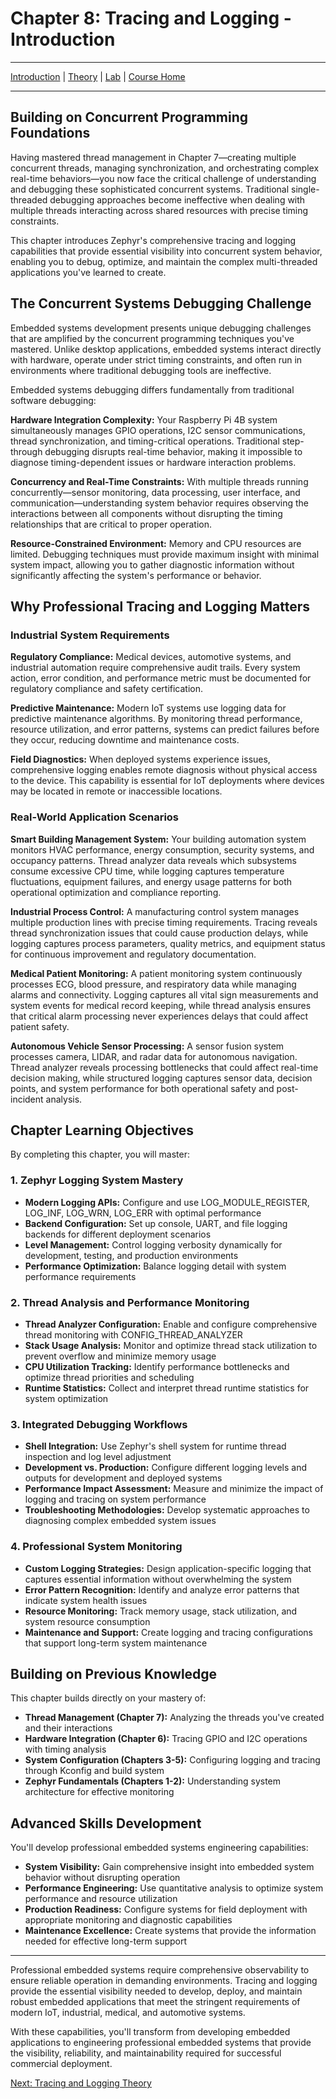 # Chapter 8: Tracing and Logging - Introduction

---
[Introduction](./README.md) | [Theory](./theory.md) | [Lab](./lab.md) | [Course Home](../index.md)

---

## Building on Concurrent Programming Foundations

Having mastered thread management in Chapter 7—creating multiple concurrent threads, managing synchronization, and orchestrating complex real-time behaviors—you now face the critical challenge of understanding and debugging these sophisticated concurrent systems. Traditional single-threaded debugging approaches become ineffective when dealing with multiple threads interacting across shared resources with precise timing constraints.

This chapter introduces Zephyr's comprehensive tracing and logging capabilities that provide essential visibility into concurrent system behavior, enabling you to debug, optimize, and maintain the complex multi-threaded applications you've learned to create.

## The Concurrent Systems Debugging Challenge

Embedded systems development presents unique debugging challenges that are amplified by the concurrent programming techniques you've mastered. Unlike desktop applications, embedded systems interact directly with hardware, operate under strict timing constraints, and often run in environments where traditional debugging tools are ineffective.

Embedded systems debugging differs fundamentally from traditional software debugging:

**Hardware Integration Complexity:**
Your Raspberry Pi 4B system simultaneously manages GPIO operations, I2C sensor communications, thread synchronization, and timing-critical operations. Traditional step-through debugging disrupts real-time behavior, making it impossible to diagnose timing-dependent issues or hardware interaction problems.

**Concurrency and Real-Time Constraints:**
With multiple threads running concurrently—sensor monitoring, data processing, user interface, and communication—understanding system behavior requires observing the interactions between all components without disrupting the timing relationships that are critical to proper operation.

**Resource-Constrained Environment:**
Memory and CPU resources are limited. Debugging techniques must provide maximum insight with minimal system impact, allowing you to gather diagnostic information without significantly affecting the system's performance or behavior.

## Why Professional Tracing and Logging Matters

### Industrial System Requirements

**Regulatory Compliance:**
Medical devices, automotive systems, and industrial automation require comprehensive audit trails. Every system action, error condition, and performance metric must be documented for regulatory compliance and safety certification.

**Predictive Maintenance:**
Modern IoT systems use logging data for predictive maintenance algorithms. By monitoring thread performance, resource utilization, and error patterns, systems can predict failures before they occur, reducing downtime and maintenance costs.

**Field Diagnostics:**
When deployed systems experience issues, comprehensive logging enables remote diagnosis without physical access to the device. This capability is essential for IoT deployments where devices may be located in remote or inaccessible locations.

### Real-World Application Scenarios

**Smart Building Management System:**
Your building automation system monitors HVAC performance, energy consumption, security systems, and occupancy patterns. Thread analyzer data reveals which subsystems consume excessive CPU time, while logging captures temperature fluctuations, equipment failures, and energy usage patterns for both operational optimization and compliance reporting.

**Industrial Process Control:**
A manufacturing control system manages multiple production lines with precise timing requirements. Tracing reveals thread synchronization issues that could cause production delays, while logging captures process parameters, quality metrics, and equipment status for continuous improvement and regulatory documentation.

**Medical Patient Monitoring:**
A patient monitoring system continuously processes ECG, blood pressure, and respiratory data while managing alarms and connectivity. Logging captures all vital sign measurements and system events for medical record keeping, while thread analysis ensures that critical alarm processing never experiences delays that could affect patient safety.

**Autonomous Vehicle Sensor Processing:**
A sensor fusion system processes camera, LIDAR, and radar data for autonomous navigation. Thread analyzer reveals processing bottlenecks that could affect real-time decision making, while structured logging captures sensor data, decision points, and system performance for both operational safety and post-incident analysis.

## Chapter Learning Objectives

By completing this chapter, you will master:

### **1. Zephyr Logging System Mastery**

- **Modern Logging APIs:** Configure and use LOG_MODULE_REGISTER, LOG_INF, LOG_WRN, LOG_ERR with optimal performance
- **Backend Configuration:** Set up console, UART, and file logging backends for different deployment scenarios
- **Level Management:** Control logging verbosity dynamically for development, testing, and production environments
- **Performance Optimization:** Balance logging detail with system performance requirements

### **2. Thread Analysis and Performance Monitoring**

- **Thread Analyzer Configuration:** Enable and configure comprehensive thread monitoring with CONFIG_THREAD_ANALYZER
- **Stack Usage Analysis:** Monitor and optimize thread stack utilization to prevent overflow and minimize memory usage
- **CPU Utilization Tracking:** Identify performance bottlenecks and optimize thread priorities and scheduling
- **Runtime Statistics:** Collect and interpret thread runtime statistics for system optimization

### **3. Integrated Debugging Workflows**

- **Shell Integration:** Use Zephyr's shell system for runtime thread inspection and log level adjustment
- **Development vs. Production:** Configure different logging levels and outputs for development and deployed systems
- **Performance Impact Assessment:** Measure and minimize the impact of logging and tracing on system performance
- **Troubleshooting Methodologies:** Develop systematic approaches to diagnosing complex embedded system issues

### **4. Professional System Monitoring**

- **Custom Logging Strategies:** Design application-specific logging that captures essential information without overwhelming the system
- **Error Pattern Recognition:** Identify and analyze error patterns that indicate system health issues
- **Resource Monitoring:** Track memory usage, stack utilization, and system resource consumption
- **Maintenance and Support:** Create logging and tracing configurations that support long-term system maintenance

## Building on Previous Knowledge

This chapter builds directly on your mastery of:

- **Thread Management (Chapter 7):** Analyzing the threads you've created and their interactions
- **Hardware Integration (Chapter 6):** Tracing GPIO and I2C operations with timing analysis
- **System Configuration (Chapters 3-5):** Configuring logging and tracing through Kconfig and build system
- **Zephyr Fundamentals (Chapters 1-2):** Understanding system architecture for effective monitoring

## Advanced Skills Development

You'll develop professional embedded systems engineering capabilities:

- **System Visibility:** Gain comprehensive insight into embedded system behavior without disrupting operation
- **Performance Engineering:** Use quantitative analysis to optimize system performance and resource utilization
- **Production Readiness:** Configure systems for field deployment with appropriate monitoring and diagnostic capabilities
- **Maintenance Excellence:** Create systems that provide the information needed for effective long-term support

---

Professional embedded systems require comprehensive observability to ensure reliable operation in demanding environments. Tracing and logging provide the essential visibility needed to develop, deploy, and maintain robust embedded applications that meet the stringent requirements of modern IoT, industrial, medical, and automotive systems.

With these capabilities, you'll transform from developing embedded applications to engineering professional embedded systems that provide the visibility, reliability, and maintainability required for successful commercial deployment.

[Next: Tracing and Logging Theory](./theory.md)
